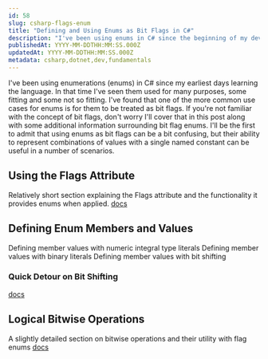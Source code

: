 ```yaml
---
id: 58
slug: csharp-flags-enum
title: "Defining and Using Enums as Bit Flags in C#"
description: "I've been using enums in C# since the beginning of my development career. In this post, we are going to dive into how the Flags attribute can be applied to enums and also the different kinds of operations that come into play we an enum is defined as a bit flag. Let's dive in!"
publishedAt: YYYY-MM-DDTHH:MM:SS.000Z
updatedAt: YYYY-MM-DDTHH:MM:SS.000Z
metadata: csharp,dotnet,dev,fundamentals
---
```


I've been using enumerations (enums) in C# since my earliest days learning the language. In that time I've seen them used for many purposes, some fitting and some not so fitting. I've found that one of the more common use cases for enums is for them to be treated as bit flags. If you're not familiar with the concept of bit flags, don't worry I'll cover that in this post along with some additional information surrounding bit flag enums. I'll be the first to admit that using enums as bit flags can be a bit confusing, but their ability to represent combinations of values with a single named constant can be useful in a number of scenarios.

## Using the Flags Attribute

Relatively short section explaining the Flags attribute and the functionality it provides enums when applied.
[docs](https://learn.microsoft.com/en-us/dotnet/api/system.flagsattribute)

## Defining Enum Members and Values

Defining member values with numeric integral type literals
Defining member values with binary literals
Defining member values with bit shifting

### Quick Detour on Bit Shifting

[docs](https://learn.microsoft.com/en-us/dotnet/csharp/language-reference/operators/bitwise-and-shift-operators#left-shift-operator-)

## Logical Bitwise Operations

A slightly detailed section on bitwise operations and their utility with flag enums
[docs](https://learn.microsoft.com/en-us/dotnet/csharp/language-reference/operators/bitwise-and-shift-operators#logical-and-operator-)
